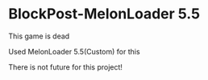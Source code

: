# BlockPost-MelonLoader 5.5

This game is dead

Used MelonLoader 5.5(Custom) for this

There is not future for this project!
